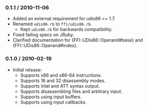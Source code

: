### 0.1.1 / 2010-11-06

* Added an external requirement for udis86 >= 1.7.
* Renamed `udis86.rb` to `ffi/udis86.rb`.
  * Kept `udis86.rb` for backwards compatibility.
* Fixed failing specs on JRuby.
* Clarified documentation for {FFI::UDis86::Operand#base} and
  {FFI::UDis86::Operand#index}.

### 0.1.0 / 2010-02-19

* Initial release:
  * Supports x86 and x86-64 instructions.
  * Supports 16 and 32 disassembly modes.
  * Supports Intel and ATT syntax output.
  * Supports disassembling files and arbitrary input.
  * Supports using input buffers.
  * Supports using input callbacks.

